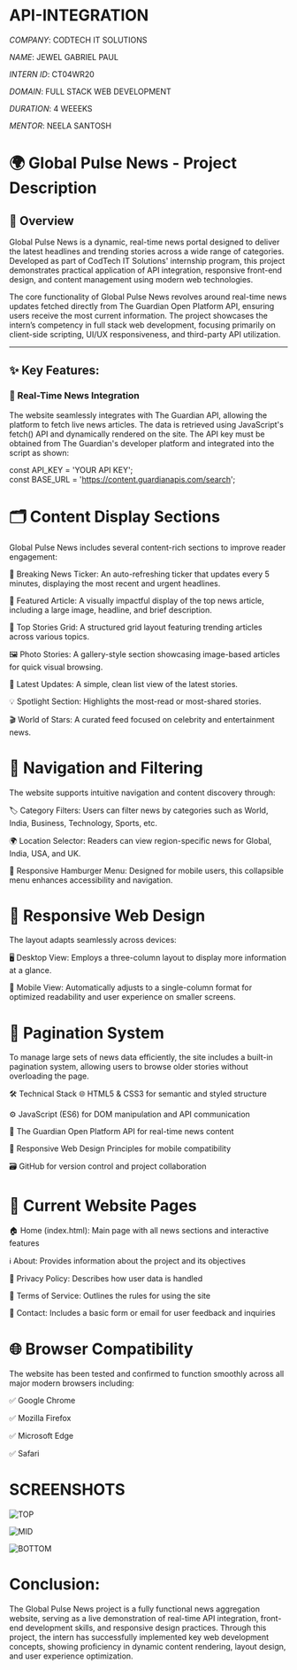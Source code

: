 # API-INTEGRATION

*COMPANY*: CODTECH IT SOLUTIONS

*NAME*: JEWEL GABRIEL PAUL

*INTERN ID*: CT04WR20

*DOMAIN*: FULL STACK WEB DEVELOPMENT

*DURATION*: 4 WEEEKS

*MENTOR*: NEELA SANTOSH

# 🌍 Global Pulse News - Project Description

## 📝 Overview  
Global Pulse News is a dynamic, real-time news portal designed to deliver the latest headlines and trending stories across a wide range of categories. Developed as part of CodTech IT Solutions' internship program, this project demonstrates practical application of API integration, responsive front-end design, and content management using modern web technologies.

The core functionality of Global Pulse News revolves around real-time news updates fetched directly from The Guardian Open Platform API, ensuring users receive the most current information. The project showcases the intern’s competency in full stack web development, focusing primarily on client-side scripting, UI/UX responsiveness, and third-party API utilization.

---

## ✨ Key Features:

### 🔄 Real-Time News Integration  
The website seamlessly integrates with The Guardian API, allowing the platform to fetch live news articles. The data is retrieved using JavaScript's fetch() API and dynamically rendered on the site. The API key must be obtained from The Guardian's developer platform and integrated into the script as shown:  


const API_KEY = 'YOUR API KEY';  
const BASE_URL = 'https://content.guardianapis.com/search';

# 🗂️ Content Display Sections
Global Pulse News includes several content-rich sections to improve reader engagement:

🔔 Breaking News Ticker: An auto-refreshing ticker that updates every 5 minutes, displaying the most recent and urgent headlines.

🌟 Featured Article: A visually impactful display of the top news article, including a large image, headline, and brief description.

📰 Top Stories Grid: A structured grid layout featuring trending articles across various topics.

🖼️ Photo Stories: A gallery-style section showcasing image-based articles for quick visual browsing.

📄 Latest Updates: A simple, clean list view of the latest stories.

💡 Spotlight Section: Highlights the most-read or most-shared stories.

🎬 World of Stars: A curated feed focused on celebrity and entertainment news.

# 🧭 Navigation and Filtering
The website supports intuitive navigation and content discovery through:

🏷️ Category Filters: Users can filter news by categories such as World, India, Business, Technology, Sports, etc.

🌍 Location Selector: Readers can view region-specific news for Global, India, USA, and UK.

📱 Responsive Hamburger Menu: Designed for mobile users, this collapsible menu enhances accessibility and navigation.

# 📱 Responsive Web Design
The layout adapts seamlessly across devices:

🖥️ Desktop View: Employs a three-column layout to display more information at a glance.

📱 Mobile View: Automatically adjusts to a single-column format for optimized readability and user experience on smaller screens.

# 📄 Pagination System
To manage large sets of news data efficiently, the site includes a built-in pagination system, allowing users to browse older stories without overloading the page.

🛠️ Technical Stack
🌐 HTML5 & CSS3 for semantic and styled structure

⚙️ JavaScript (ES6) for DOM manipulation and API communication

🔗 The Guardian Open Platform API for real-time news content

📱 Responsive Web Design Principles for mobile compatibility

🗃️ GitHub for version control and project collaboration

# 📁 Current Website Pages
🏠 Home (index.html): Main page with all news sections and interactive features

ℹ️ About: Provides information about the project and its objectives

🔐 Privacy Policy: Describes how user data is handled

📜 Terms of Service: Outlines the rules for using the site

📧 Contact: Includes a basic form or email for user feedback and inquiries

# 🌐 Browser Compatibility
The website has been tested and confirmed to function smoothly across all major modern browsers including:

✅ Google Chrome

✅ Mozilla Firefox

✅ Microsoft Edge

✅ Safari

# SCREENSHOTS
![TOP](https://github.com/user-attachments/assets/2a85d7ab-adbb-46ee-b74c-a18ce495d532)

![MID](https://github.com/user-attachments/assets/b953ddbf-4c4e-41bb-bbbf-2dc19aa5846b)

![BOTTOM](https://github.com/user-attachments/assets/1f3fbd5e-d450-4390-add3-c37e5b3817a2)


# Conclusion:
The Global Pulse News project is a fully functional news aggregation website, serving as a live demonstration of real-time API integration, front-end development skills, and responsive design practices. Through this project, the intern has successfully implemented key web development concepts, showing proficiency in dynamic content rendering, layout design, and user experience optimization.



